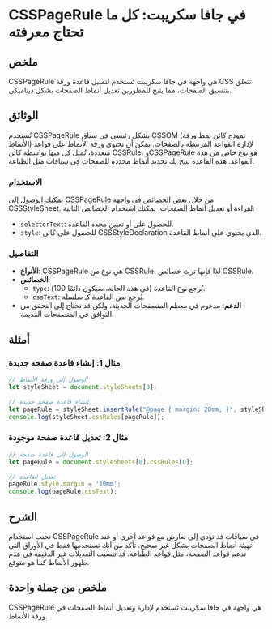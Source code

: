 <!--
Meta Description: # CSSPageRule في جافا سكريبت: كل ما تحتاج معرفته ## ملخص CSSPageRule هي واجهة في جافا سكريبت تُستخدم لتمثيل قاعدة ورقة CSS تتعلق بتنسيق الصفحات، مما ي...
Meta Keywords: csspagerule, أنماط, القاعدة, قاعدة, ورقة
-->

# CSSPageRule في جافا سكريبت: كل ما تحتاج معرفته

## ملخص
CSSPageRule هي واجهة في جافا سكريبت تُستخدم لتمثيل قاعدة ورقة CSS تتعلق بتنسيق الصفحات، مما يتيح للمطورين تعديل أنماط الصفحات بشكل ديناميكي.

## الوثائق
تُستخدم CSSPageRule بشكل رئيسي في سياق CSSOM (نموذج كائن نمط ورقة الأنماط) لإدارة القواعد المرتبطة بالصفحات. يمكن أن تحتوي ورقة الأنماط على قواعد متعددة، تُمثل كل منها بواسطة كائن CSSRule، وCSSPageRule هو نوع خاص من هذه القواعد. هذه القاعدة تتيح لك تحديد أنماط محددة للصفحات في سياقات مثل الطباعة.

### الاستخدام
يمكنك الوصول إلى CSSPageRule من خلال بعض الخصائص في واجهة CSSStyleSheet. لقراءة أو تعديل أنماط الصفحات، يمكنك استخدام الخصائص التالية:
- `selectorText`: للحصول على أو تعيين محدد القاعدة.
- `style`: للحصول على كائن CSSStyleDeclaration الذي يحتوي على أنماط القاعدة.

### التفاصيل
- **الأنواع**: CSSPageRule هي نوع من CSSRule، لذا فإنها ترث خصائص CSSRule.
- **الخصائص**:
  - `type`: يُرجع نوع القاعدة (في هذه الحالة، سيكون دائمًا 100).
  - `cssText`: يُرجع نص القاعدة كـ سلسلة.
- **الدعم**: مدعوم في معظم المتصفحات الحديثة، ولكن قد تحتاج إلى التحقق من التوافق في المتصفحات القديمة.

## أمثلة
### مثال 1: إنشاء قاعدة صفحة جديدة
```javascript
// الوصول إلى ورقة الأنماط
let styleSheet = document.styleSheets[0];

// إنشاء قاعدة صفحة جديدة
let pageRule = styleSheet.insertRule("@page { margin: 20mm; }", styleSheet.cssRules.length);
console.log(styleSheet.cssRules[pageRule]);
```

### مثال 2: تعديل قاعدة صفحة موجودة
```javascript
// الوصول إلى قاعدة صفحة
let pageRule = document.styleSheets[0].cssRules[0];

// تعديل القاعدة
pageRule.style.margin = '10mm';
console.log(pageRule.cssText);
```

## الشرح
تجنب استخدام CSSPageRule في سياقات قد تؤدي إلى تعارض مع قواعد أخرى أو عند تهيئة أنماط الصفحات بشكل غير صحيح. تأكد من أنك تستخدمها فقط في الأوراق التي تدعم قواعد الصفحة، مثل قواعد الطباعة. قد تتسبب التعديلات غير الدقيقة في عدم ظهور الأنماط كما هو متوقع.

## ملخص من جملة واحدة
CSSPageRule هي واجهة في جافا سكريبت تُستخدم لإدارة وتعديل أنماط الصفحات في ورقة الأنماط.